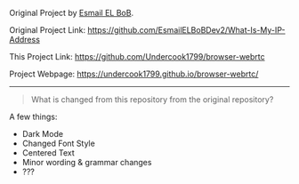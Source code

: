 Original Project by [Esmail EL BoB](https://github.com/EsmailELBoBDev2).

Original Project Link: https://github.com/EsmailELBoBDev2/What-Is-My-IP-Address

This Project Link: https://github.com/Undercook1799/browser-webrtc

Project Webpage: https://undercook1799.github.io/browser-webrtc/

---

> What is changed from this repository from the original repository?

A few things:

- Dark Mode
- Changed Font Style
- Centered Text
- Minor wording & grammar changes
- ???
